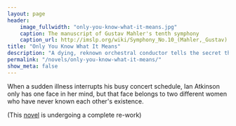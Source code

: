 ```yaml
---
layout: page
header:
    image_fullwidth: "only-you-know-what-it-means.jpg"
    caption: The manuscript of Gustav Mahler's tenth symphony
    caption_url: http://imslp.org/wiki/Symphony_No.10_(Mahler,_Gustav)
title: "Only You Know What It Means"
description: "A dying, reknown orchestral conductor tells the secret that he has been unable to tell..."
permalink: "/novels/only-you-know-what-it-means/"
show_meta: false
---
```

When a sudden illness interrupts his busy concert schedule, Ian Atkinson only has one face in her mind, but that face belongs to two different women who have never known each other's existence.

(This [novel][1] is undergoing a complete re-work)

[1]:/novels
